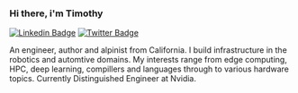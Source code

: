 ### Hi there, i'm Timothy

[![Linkedin Badge](https://img.shields.io/badge/-Timothy%20Perrett-0072b1?style=flat&logo=Linkedin&logoColor=white)](https://www.linkedin.com/in/timperrett/ "Connect on LinkedIn")
[![Twitter Badge](https://img.shields.io/badge/-@timperrett-00acee?style=flat&logo=Twitter&logoColor=white)](https://twitter.com/intent/follow?screen_name=timperrett "Follow on Twitter")


An engineer, author and alpinist from California. I build infrastructure in the robotics and automtive domains. My interests range from edge computing, HPC, deep learning, compillers and languages through to various hardware topics. Currently Distinguished Engineer at Nvidia. 
